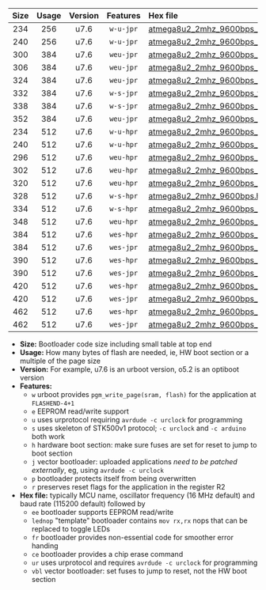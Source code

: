 |Size|Usage|Version|Features|Hex file|
|:-:|:-:|:-:|:-:|:--|
|234|256|u7.6|`w-u-jpr`|[atmega8u2_2mhz_9600bps_ur_vbl.hex](https://raw.githubusercontent.com/stefanrueger/urboot/main/bootloaders/atmega8u2/fcpu_2mhz/9600_bps/atmega8u2_2mhz_9600bps_ur_vbl.hex)|
|240|256|u7.6|`w-u-jpr`|[atmega8u2_2mhz_9600bps_lednop_ur_vbl.hex](https://raw.githubusercontent.com/stefanrueger/urboot/main/bootloaders/atmega8u2/fcpu_2mhz/9600_bps/atmega8u2_2mhz_9600bps_lednop_ur_vbl.hex)|
|300|384|u7.6|`weu-jpr`|[atmega8u2_2mhz_9600bps_ee_ur_vbl.hex](https://raw.githubusercontent.com/stefanrueger/urboot/main/bootloaders/atmega8u2/fcpu_2mhz/9600_bps/atmega8u2_2mhz_9600bps_ee_ur_vbl.hex)|
|306|384|u7.6|`weu-jpr`|[atmega8u2_2mhz_9600bps_ee_lednop_ur_vbl.hex](https://raw.githubusercontent.com/stefanrueger/urboot/main/bootloaders/atmega8u2/fcpu_2mhz/9600_bps/atmega8u2_2mhz_9600bps_ee_lednop_ur_vbl.hex)|
|324|384|u7.6|`weu-jpr`|[atmega8u2_2mhz_9600bps_ee_lednop_fr_ur_vbl.hex](https://raw.githubusercontent.com/stefanrueger/urboot/main/bootloaders/atmega8u2/fcpu_2mhz/9600_bps/atmega8u2_2mhz_9600bps_ee_lednop_fr_ur_vbl.hex)|
|332|384|u7.6|`w-s-jpr`|[atmega8u2_2mhz_9600bps_vbl.hex](https://raw.githubusercontent.com/stefanrueger/urboot/main/bootloaders/atmega8u2/fcpu_2mhz/9600_bps/atmega8u2_2mhz_9600bps_vbl.hex)|
|338|384|u7.6|`w-s-jpr`|[atmega8u2_2mhz_9600bps_lednop_vbl.hex](https://raw.githubusercontent.com/stefanrueger/urboot/main/bootloaders/atmega8u2/fcpu_2mhz/9600_bps/atmega8u2_2mhz_9600bps_lednop_vbl.hex)|
|352|384|u7.6|`weu-jpr`|[atmega8u2_2mhz_9600bps_ee_lednop_fr_ce_ur_vbl.hex](https://raw.githubusercontent.com/stefanrueger/urboot/main/bootloaders/atmega8u2/fcpu_2mhz/9600_bps/atmega8u2_2mhz_9600bps_ee_lednop_fr_ce_ur_vbl.hex)|
|234|512|u7.6|`w-u-hpr`|[atmega8u2_2mhz_9600bps_ur.hex](https://raw.githubusercontent.com/stefanrueger/urboot/main/bootloaders/atmega8u2/fcpu_2mhz/9600_bps/atmega8u2_2mhz_9600bps_ur.hex)|
|240|512|u7.6|`w-u-hpr`|[atmega8u2_2mhz_9600bps_lednop_ur.hex](https://raw.githubusercontent.com/stefanrueger/urboot/main/bootloaders/atmega8u2/fcpu_2mhz/9600_bps/atmega8u2_2mhz_9600bps_lednop_ur.hex)|
|296|512|u7.6|`weu-hpr`|[atmega8u2_2mhz_9600bps_ee_ur.hex](https://raw.githubusercontent.com/stefanrueger/urboot/main/bootloaders/atmega8u2/fcpu_2mhz/9600_bps/atmega8u2_2mhz_9600bps_ee_ur.hex)|
|302|512|u7.6|`weu-hpr`|[atmega8u2_2mhz_9600bps_ee_lednop_ur.hex](https://raw.githubusercontent.com/stefanrueger/urboot/main/bootloaders/atmega8u2/fcpu_2mhz/9600_bps/atmega8u2_2mhz_9600bps_ee_lednop_ur.hex)|
|320|512|u7.6|`weu-hpr`|[atmega8u2_2mhz_9600bps_ee_lednop_fr_ur.hex](https://raw.githubusercontent.com/stefanrueger/urboot/main/bootloaders/atmega8u2/fcpu_2mhz/9600_bps/atmega8u2_2mhz_9600bps_ee_lednop_fr_ur.hex)|
|328|512|u7.6|`w-s-hpr`|[atmega8u2_2mhz_9600bps.hex](https://raw.githubusercontent.com/stefanrueger/urboot/main/bootloaders/atmega8u2/fcpu_2mhz/9600_bps/atmega8u2_2mhz_9600bps.hex)|
|334|512|u7.6|`w-s-hpr`|[atmega8u2_2mhz_9600bps_lednop.hex](https://raw.githubusercontent.com/stefanrueger/urboot/main/bootloaders/atmega8u2/fcpu_2mhz/9600_bps/atmega8u2_2mhz_9600bps_lednop.hex)|
|348|512|u7.6|`weu-hpr`|[atmega8u2_2mhz_9600bps_ee_lednop_fr_ce_ur.hex](https://raw.githubusercontent.com/stefanrueger/urboot/main/bootloaders/atmega8u2/fcpu_2mhz/9600_bps/atmega8u2_2mhz_9600bps_ee_lednop_fr_ce_ur.hex)|
|384|512|u7.6|`wes-hpr`|[atmega8u2_2mhz_9600bps_ee.hex](https://raw.githubusercontent.com/stefanrueger/urboot/main/bootloaders/atmega8u2/fcpu_2mhz/9600_bps/atmega8u2_2mhz_9600bps_ee.hex)|
|384|512|u7.6|`wes-jpr`|[atmega8u2_2mhz_9600bps_ee_vbl.hex](https://raw.githubusercontent.com/stefanrueger/urboot/main/bootloaders/atmega8u2/fcpu_2mhz/9600_bps/atmega8u2_2mhz_9600bps_ee_vbl.hex)|
|390|512|u7.6|`wes-hpr`|[atmega8u2_2mhz_9600bps_ee_lednop.hex](https://raw.githubusercontent.com/stefanrueger/urboot/main/bootloaders/atmega8u2/fcpu_2mhz/9600_bps/atmega8u2_2mhz_9600bps_ee_lednop.hex)|
|390|512|u7.6|`wes-jpr`|[atmega8u2_2mhz_9600bps_ee_lednop_vbl.hex](https://raw.githubusercontent.com/stefanrueger/urboot/main/bootloaders/atmega8u2/fcpu_2mhz/9600_bps/atmega8u2_2mhz_9600bps_ee_lednop_vbl.hex)|
|420|512|u7.6|`wes-hpr`|[atmega8u2_2mhz_9600bps_ee_lednop_fr.hex](https://raw.githubusercontent.com/stefanrueger/urboot/main/bootloaders/atmega8u2/fcpu_2mhz/9600_bps/atmega8u2_2mhz_9600bps_ee_lednop_fr.hex)|
|420|512|u7.6|`wes-jpr`|[atmega8u2_2mhz_9600bps_ee_lednop_fr_vbl.hex](https://raw.githubusercontent.com/stefanrueger/urboot/main/bootloaders/atmega8u2/fcpu_2mhz/9600_bps/atmega8u2_2mhz_9600bps_ee_lednop_fr_vbl.hex)|
|462|512|u7.6|`wes-hpr`|[atmega8u2_2mhz_9600bps_ee_lednop_fr_ce.hex](https://raw.githubusercontent.com/stefanrueger/urboot/main/bootloaders/atmega8u2/fcpu_2mhz/9600_bps/atmega8u2_2mhz_9600bps_ee_lednop_fr_ce.hex)|
|462|512|u7.6|`wes-jpr`|[atmega8u2_2mhz_9600bps_ee_lednop_fr_ce_vbl.hex](https://raw.githubusercontent.com/stefanrueger/urboot/main/bootloaders/atmega8u2/fcpu_2mhz/9600_bps/atmega8u2_2mhz_9600bps_ee_lednop_fr_ce_vbl.hex)|

- **Size:** Bootloader code size including small table at top end
- **Usage:** How many bytes of flash are needed, ie, HW boot section or a multiple of the page size
- **Version:** For example, u7.6 is an urboot version, o5.2 is an optiboot version
- **Features:**
  + `w` urboot provides `pgm_write_page(sram, flash)` for the application at `FLASHEND-4+1`
  + `e` EEPROM read/write support
  + `u` uses urprotocol requiring `avrdude -c urclock` for programming
  + `s` uses skeleton of STK500v1 protocol; `-c urclock` and `-c arduino` both work
  + `h` hardware boot section: make sure fuses are set for reset to jump to boot section
  + `j` vector bootloader: uploaded applications *need to be patched externally*, eg, using `avrdude -c urclock`
  + `p` bootloader protects itself from being overwritten
  + `r` preserves reset flags for the application in the register R2
- **Hex file:** typically MCU name, oscillator frequency (16 MHz default) and baud rate (115200 default) followed by
  + `ee` bootloader supports EEPROM read/write
  + `lednop` "template" bootloader contains `mov rx,rx` nops that can be replaced to toggle LEDs
  + `fr` bootloader provides non-essential code for smoother error handing
  + `ce` bootloader provides a chip erase command
  + `ur` uses urprotocol and requires `avrdude -c urclock` for programming
  + `vbl` vector bootloader: set fuses to jump to reset, not the HW boot section
